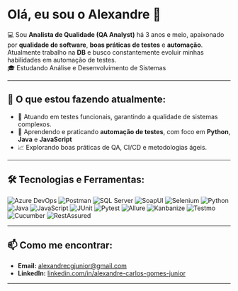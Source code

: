 # Olá, eu sou o Alexandre 👋  

💻 Sou **Analista de Qualidade (QA Analyst)** há 3 anos e meio, apaixonado por **qualidade de software**, **boas práticas de testes** e **automação**.  
Atualmente trabalho na **DB** e busco constantemente evoluir minhas habilidades em automação de testes.  
🎓 Estudando Análise e Desenvolvimento de Sistemas


---

## 🚀 O que estou fazendo atualmente:
- 🔭 Atuando em testes funcionais, garantindo a qualidade de sistemas complexos.
- 🌱 Aprendendo e praticando **automação de testes**, com foco em **Python**, **Java** e **JavaScript**
- 📈 Explorando boas práticas de QA, CI/CD e metodologias ágeis.  

---

## 🛠 Tecnologias e Ferramentas:
 ![Azure DevOps](https://img.shields.io/badge/-Azure%20DevOps-0078D7?style=flat&logo=azuredevops&logoColor=white)
![Postman](https://img.shields.io/badge/-Postman-FF6C37?style=flat&logo=postman&logoColor=white)
![SQL Server](https://img.shields.io/badge/-SQL%20Server-CC2927?style=flat&logo=microsoftsqlserver&logoColor=white)
![SoapUI](https://img.shields.io/badge/SoapUI-6CB33F?style=flat&logo=soapui&logoColor=white)
![Selenium](https://img.shields.io/badge/Selenium-43B02A?style=flat&logo=selenium&logoColor=white)
![Python](https://img.shields.io/badge/Python-3776AB?style=for-the-badge&logo=python&logoColor=white)
![Java](https://img.shields.io/badge/Java-007396?style=for-the-badge&logo=java&logoColor=white)
![JavaScript](https://img.shields.io/badge/JavaScript-F7DF1E?style=for-the-badge&logo=javascript&logoColor=black)
![JUnit](https://img.shields.io/badge/JUnit-25A162?style=for-the-badge&logo=junit5&logoColor=white)
![Pytest](https://img.shields.io/badge/Pytest-0A9EDC?style=for-the-badge&logo=pytest&logoColor=white)
![Allure](https://img.shields.io/badge/Allure%20Report-ED2370?style=for-the-badge&logo=allure&logoColor=white)
![Kanbanize](https://img.shields.io/badge/Kanbanize-00A8E8?style=for-the-badge)
![Testmo](https://img.shields.io/badge/Testmo-2D9CDB?style=for-the-badge)
![Cucumber](https://img.shields.io/badge/Cucumber-23D96C?style=for-the-badge&logo=cucumber&logoColor=white)
![RestAssured](https://img.shields.io/badge/RestAssured-6DB33F?style=for-the-badge)


---

## 📫 Como me encontrar:
- **Email:** [alexandrecgjunior@gmail.com](mailto:alexandrecgjunior@gmail.com)
- **LinkedIn:** [linkedin.com/in/alexandre-carlos-gomes-junior](https://www.linkedin.com/in/alexandre-carlos-gomes-junior)  

---

 
